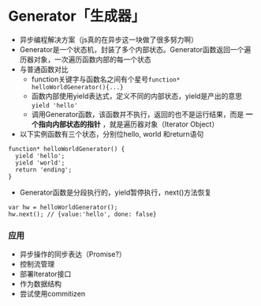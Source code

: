 # Generator「生成器」

* 异步编程解决方案（js真的在异步这一块做了很多努力啊）
* Generator是一个状态机，封装了多个内部状态。Generator函数返回一个遍历器对象，一次遍历函数内部的每一个状态
* 与普通函数对比
  * function关键字与函数名之间有个星号`function* helloWorldGenerator(){...}`
  * 函数内部使用yield表达式，定义不同的内部状态，yield是产出的意思 `yield 'hello'`
  * 调用Generator函数，该函数并不执行，返回的也不是运行结果，而是 **一个指向内部状态的指针** ，就是遍历器对象（Iterator Object）
* 以下实例函数有三个状态，分别位hello, world 和return语句
```
function* helloWorldGenerator() {
  yield 'hello';
  yield 'world';
  return 'ending';
}
```
* Generator函数是分段执行的，yield暂停执行，next()方法恢复
```
var hw = helloWorldGenerator();
hw.next(); // {value:'hello', done: false}
```

### 应用
* 异步操作的同步表达（Promise?）
* 控制流管理
* 部署Iterator接口
* 作为数据结构
* 尝试使用commitizen
